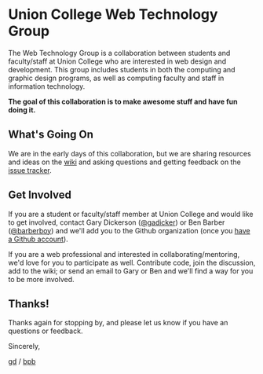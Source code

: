 Union College Web Technology Group
==================================

The Web Technology Group is a collaboration between students and faculty/staff at Union College who are interested in web design and development. This group includes students in both the computing and graphic design programs, as well as computing faculty and staff in information technology.

**The goal of this collaboration is to make awesome stuff and have fun doing it.**

## What's Going On

We are in the early days of this collaboration, but we are sharing resources and ideas on the [wiki] and asking questions and getting feedback on the [issue tracker][issues].

 [wiki]: https://github.com/unioncollege-webtechnology/unioncollege-webtechnology.github.io/wiki
 [issues]: https://github.com/unioncollege-webtechnology/unioncollege-webtechnology.github.io/issues
 
## Get Involved

If you are a student or faculty/staff member at Union College and would like to get involved, contact Gary Dickerson ([@gadicker][gd]) or Ben Barber ([@barberboy][bpb]) and we'll add you to the Github organization (once you <a href="https://github.com/edu">have a Github account</a>).

If you are a web professional and interested in collaborating/mentoring, we'd love for you to participate as well. Contribute code, join the discussion, add to the wiki; or send an email to Gary or Ben and we'll find a way for you to be more involved.

## Thanks!

Thanks again for stopping by, and please let us know if you have an questions or feedback.

Sincerely,

[gd] / [bpb]

 [gd]: https://github.com/gadicker
 [bpb]: https://github.com/barberboy
